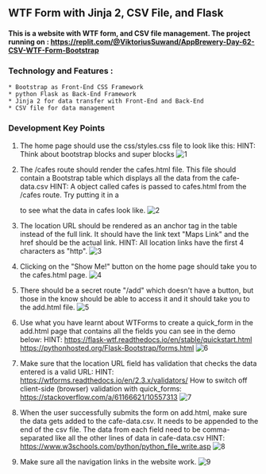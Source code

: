 ## WTF Form with Jinja 2, CSV File, and Flask
#### This is a website with WTF form, and CSV file management. The project running on : https://replit.com/@ViktoriusSuwand/AppBrewery-Day-62-CSV-WTF-Form-Bootstrap

### Technology and Features :
    * Bootstrap as Front-End CSS Framework
    * python Flask as Back-End Framework
    * Jinja 2 for data transfer with Front-End and Back-End
    * CSV file for data management
    
### Development Key Points
1. The home page should use the css/styles.css file to look like this:
   HINT: Think about bootstrap blocks and super blocks
   ![1](static/img/1.gif)

2. The /cafes route should render the cafes.html file.
   This file should contain a Bootstrap table which displays all the data from the cafe-data.csv
   HINT: A object called cafes is passed to cafes.html from the /cafes route. Try putting it in a <p> to see what the data in cafes look like.
   ![2](static/img/2.gif)

3. The location URL should be rendered as an anchor tag <a> in the table instead of the full link.
   It should have the link text "Maps Link" and the href should be the actual link.
   HINT: All location links have the first 4 characters as "http".
   ![3](static/img/3.gif)

4. Clicking on the "Show Me!" button on the home page should take you to the cafes.html page.
   ![4](static/img/4.gif)

5. There should be a secret route "/add" which doesn't have a button, but those in the know should be able to access it and it should take you to the add.html file.
   ![5](static/img/5.gif)

6. Use what you have learnt about WTForms to create a quick_form in the add.html page
   that contains all the fields you can see in the demo below:
   HINT: https://flask-wtf.readthedocs.io/en/stable/quickstart.html
   https://pythonhosted.org/Flask-Bootstrap/forms.html
   ![6](static/img/6.gif)

7. Make sure that the location URL field has validation that checks the data entered is a valid URL:
   HINT: https://wtforms.readthedocs.io/en/2.3.x/validators/
   How to switch off client-side (browser) validation with quick_forms:
   https://stackoverflow.com/a/61166621/10557313
   ![7](static/img/7.gif)

8. When the user successfully submits the form on add.html, make sure the data gets added to the cafe-data.csv. It needs to be appended to the end of the csv file. The data from each field need to be comma-separated like all the other lines of data in cafe-data.csv
   HINT: https://www.w3schools.com/python/python_file_write.asp
   ![8](static/img/8.gif)

9. Make sure all the navigation links in the website work.
   ![9](static/img/9.gif)